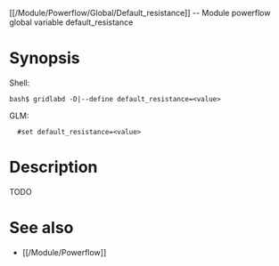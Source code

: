 [[/Module/Powerflow/Global/Default_resistance]] -- Module powerflow global variable default_resistance

# Synopsis

Shell:

~~~
bash$ gridlabd -D|--define default_resistance=<value>
~~~

GLM:

~~~
  #set default_resistance=<value>
~~~

# Description

TODO

# See also

* [[/Module/Powerflow]]
